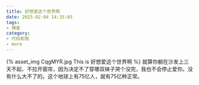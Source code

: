 ```yaml
---
title: 好想爱这个世界啊
date: 2025-02-04 14:35:03
tags:
- 博客
category:
- 代码和我
- more
---
```

{% asset_img CqgMYR.jpg This is 好想爱这个世界啊 %}
就算你躺在沙发上三天不起、不拉开窗帘，因为决定不了穿哪双袜子哭个没完，我也不会停止爱你。没有什么大不了的。这个地球上有75亿人，就有75亿种正常。 ​​​